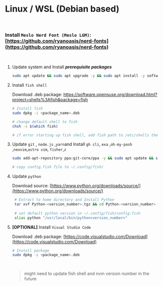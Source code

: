 # Linux / WSL (Debian based)
 
<br>

### Install `Meslo Nerd Font (Meslo LGM)`: [https://github.com/ryanoasis/nerd-fonts](https://github.com/ryanoasis/nerd-fonts)

<br>

1. Update system and Install ***prerequisite packages***
    
    ```bash
    sudo apt update && sudo apt upgrade -y && sudo apt install -y software-properties-common cargo make build-essential libssl-dev zlib1g-dev libbz2-dev libreadline-dev libsqlite3-dev wget curl llvm libncurses5-dev libncursesw5-dev xz-utils tk-dev gcc ninja-build gettext libtool libtool-bin autoconf automake cmake g++ pkg-config unzip doxygen bc module-assistant dkms neofetch htop ranger
    ```
    
2. Install `fish shell`
    
   Download .deb package: https://software.opensuse.org/download.html?project=shells%3Afish&package=fish
    
    ```bash
    # Install fish
    sudo dpkg -i <package_name>.deb

    # change default shell to fish
    chsh -s $(which fish)
    
    # if error starting up fish shell, add fish path to /etc/shells then change the shell to fish
    ```
    
3. Update `git` , `node.js` ,`yarn`and Install `gh cli`, `exa` ,`oh-my-posh` ,`neovim`,`astro vim`, `fisher`,`z` 
    
    ```bash
    sudo add-apt-repository ppa:git-core/ppa -y && sudo apt update && sudo apt install -y git && curl -fsSL https://cli.github.com/packages/githubcli-archive-keyring.gpg | sudo dd of=/usr/share/keyrings/githubcli-archive-keyring.gpg && echo "deb [arch=$(dpkg --print-architecture) signed-by=/usr/share/keyrings/githubcli-archive-keyring.gpg] https://cli.github.com/packages stable main" | sudo tee /etc/apt/sources.list.d/github-cli.list > /dev/null && sudo apt update && sudo apt install -y gh && gh auth login && curl --proto '=https' --tlsv1.2 -sSf https://sh.rustup.rs | sh && gh repo clone ogham/exa ~/exa && cd exa && cargo build --release && cd ~/ && sudo cp -r ~/exa/target/release/exa /usr/local/bin/ && rm -rf ~/exa && sudo wget https://github.com/JanDeDobbeleer/oh-my-posh/releases/latest/download/posh-linux-amd64 -O /usr/local/bin/oh-my-posh && sudo chmod +x /usr/local/bin/oh-my-posh && mkdir ~/.poshthemes && wget https://github.com/JanDeDobbeleer/oh-my-posh/releases/latest/download/themes.zip -O ~/.poshthemes/themes.zip && unzip ~/.poshthemes/themes.zip -d ~/.poshthemes && chmod u+rw ~/.poshthemes/*.json && rm ~/.poshthemes/themes.zip && gh repo clone neovim/neovim ~/neovim && cd ~/neovim && make && sudo make install && cd ~/ && rm -rf ~/neovim && gh repo clone kabinspace/AstroVim ~/.config/nvim && nvim +PackerSync && curl -sL https://git.io/fisher | source && fisher install jorgebucaran/fisher && fisher install jethrokuan/z && sudo apt remove --purge nodejs -y && curl -o- https://raw.githubusercontent.com/nvm-sh/nvm/v0.39.1/install.sh | bash && fisher install FabioAntunes/fish-nvm edc/bass && nvm install node && corepack enable && yarn set version stable
    
    # copy config.fish file to ~/.config/fish/
    ```
    
4. Update `python`
   
   Download source: [https://www.python.org/downloads/source/](https://www.python.org/downloads/source/)
   
   ```bash
    # Extract to home directory and Install Python
    tar xvf Python-<version_number>.tgz && cd Python-<version_number> && ./configure --enable-optimizations --with-ensurepip=install && sudo make -j 8 && sudo make altinstall && cd .. && sudo rm -rf Python-<version_number>.tgz Python-<version_number>
    
    # set default python version in ~/.config/fish/config.fish
    alias python "/usr/local/bin/python<version_number>"
    ```
    
5. **[OPTIONAL]** Install `Visual Studio Code`

    Download .deb package: [https://code.visualstudio.com/Download](https://code.visualstudio.com/Download)

    
    ```bash
    # Install package
    sudo dpkg -i <package_name>.deb
    ```
    
    <br>
    
    > might need to update fish shell and nvm version number in the future
    >
